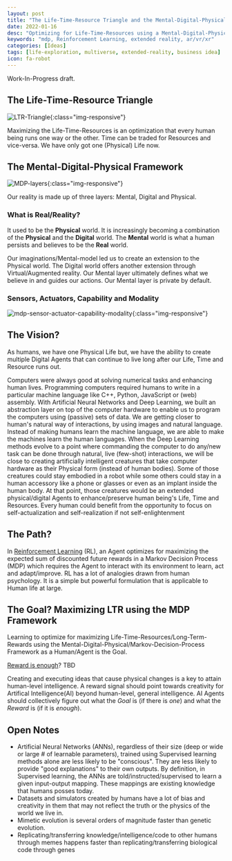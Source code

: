 ```yaml
---
layout: post
title: "The Life-Time-Resource Triangle and the Mental-Digital-Physical (MDP) Framework"
date: 2022-01-16
desc: "Optimizing for Life-Time-Resources using a Mental-Digital-Physical (MDP) Framework"
keywords: "mdp, Reinforcement Learning, extended reality, ar/vr/xr"
categories: [Ideas]
tags: [life-exploration, multiverse, extended-reality, business idea]
icon: fa-robot
---
```


Work-In-Progress draft.

## The Life-Time-Resource Triangle

![LTR-Triangle]({{site.img_path}}/ltr-mdp/ltr-triangle.jpg){:class="img-responsive"}

Maximizing the Life-Time-Resources is an optimization that every human being runs one way or the other. Time can be traded for Resources and vice-versa. We have only got one (Physical) Life now.

## The Mental-Digital-Physical Framework

![MDP-layers]({{site.img_path}}/ltr-mdp/mental-digital-physical.png){:class="img-responsive"}

Our reality is made up of three layers: Mental, Digital and Physical.

### What is Real/Reality?

It used to be the **Physical** world. It is increasingly becoming a combination of the **Physical** and the **Digital** world. The **Mental** world is what a human persists and believes to be the **Real** world.

Our imaginations/Mental-model led us to create an extension to the Physical world. The Digital world offers another extension through Virtual/Augmented reality. Our Mental layer ultimately defines what we believe in and guides our actions. Our Mental layer is private by default.

### Sensors, Actuators, Capability and Modality

![mdp-sensor-actuator-capability-modality]({{site.img_path}}/ltr-mdp/mdp-sensor-actuator-capability-modality.png){:class="img-responsive"}

## The Vision?

As humans, we have one Physical Life but, we have the ability to create multiple Digital Agents that can continue to live long after our Life, Time and Resource runs out.

Computers were always good at solving numerical tasks and enhancing human lives.
Programming computers required humans to write in a particular machine language like C++, Python, JavaScript or (web) assembly.
With Artificial Neural Networks and Deep Learning, we built an abstraction layer on top of the computer hardware to enable us to program the computers using (passive) sets of data. We are getting closer to human's natural way of interactions, by using images and natural language. Instead of making humans learn the machine language, we are able to make the machines learn the human languages.
When the Deep Learning methods evolve to a point where commanding the computer to do any/new task can be done through natural, live (few-shot) interactions, we will be close to creating artificially intelligent creatures that take computer hardware as their Physical form (instead of human bodies). Some of those creatures could stay embodied in a robot while some others could stay in a human accessory like a phone or glasses or even as an implant inside the human body. At that point, those creatures would be an extended physical/digital Agents to enhance/preserve human being's Life, Time and Resources.
Every human could benefit from the opportunity to focus on self-actualization and self-realization if not self-enlightenment

## The Path?

In [Reinforcement Learning](https://www.andrew.cmu.edu/course/10-703/textbook/BartoSutton.pdf) (RL), an Agent optimizes for maximizing the expected sum of discounted future rewards in a Markov Decision Process (MDP) which requires the Agent to interact with its environment to learn, act and adapt/improve. RL has a lot of analogies drawn from human psychology. It is a simple but powerful formulation that is applicable to Human life at large.

## The Goal? Maximizing LTR using the MDP Framework

Learning to optimize for maximizing Life-Time-Resources/Long-Term-Rewards using the Mental-Digital-Physical/Markov-Decision-Process Framework as a Human/Agent is the Goal.

[Reward is enough](https://www.sciencedirect.com/science/article/pii/S0004370221000862)? TBD

Creating and executing ideas that cause physical changes is a key to attain human-level intelligence. A reward signal should point towards creativity for Artifical Intelligence(AI) beyond human-level, general intelligence.
AI Agents should collectively figure out what the _Goal_ is (if there is _one_) and what the _Reward_ is (if it is _enough_).

## Open Notes

- Artificial Neural Networks (ANNs), regardless of their size (deep or wide or large # of learnable parameters), trained using Supervised learning methods alone are less likely to be "conscious". They are less likely to provide "good explanations" to their own outputs. By definition, in Supervised learning, the ANNs are told/instructed/supervised to learn a given input-output mapping. These mappings are existing knowledge that humans posses today.
- Datasets and simulators created by humans have a lot of bias and creativity in them that may not reflect the truth or the physics of the world we live in.
- Mimetic evolution is several orders of magnitude faster than genetic evolution.
- Replicating/transferring knowledge/intelligence/code to other humans through memes happens faster than replicating/transferring biological code through genes
